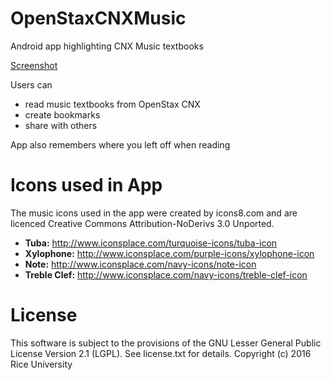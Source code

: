# OpenStaxCNXMusic
Android app highlighting CNX Music textbooks

[Screenshot](Screenshot.png)

Users can
 - read music textbooks from OpenStax CNX
 - create bookmarks
 - share with others

App also remembers where you left off when reading

Icons used in App
==================
The music icons used in the app were created by icons8.com and are licenced Creative Commons Attribution-NoDerivs 3.0 Unported.
 - **Tuba:** http://www.iconsplace.com/turquoise-icons/tuba-icon
 - **Xylophone:** http://www.iconsplace.com/purple-icons/xylophone-icon
 - **Note:** http://www.iconsplace.com/navy-icons/note-icon
 - **Treble Clef:** http://www.iconsplace.com/navy-icons/treble-clef-icon

License
=======
This software is subject to the provisions of the GNU Lesser General Public License Version 2.1 (LGPL). See license.txt for details. Copyright (c) 2016 Rice University

